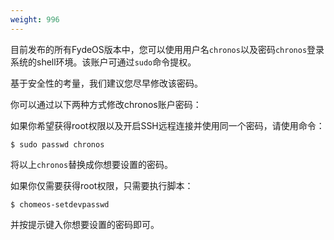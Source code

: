 ```yaml
---
weight: 996
---
```

目前发布的所有FydeOS版本中，您可以使用用户名`chronos`以及密码`chronos`登录系统的shell环境。该账户可通过`sudo`命令提权。

基于安全性的考量，我们建议您尽早修改该密码。

你可以通过以下两种方式修改chronos账户密码：

如果你希望获得root权限以及开启SSH远程连接并使用同一个密码，请使用命令：
```
$ sudo passwd chronos
```
将以上`chronos`替换成你想要设置的密码。

如果你仅需要获得root权限，只需要执行脚本：
```
$ chomeos-setdevpasswd
```
并按提示键入你想要设置的密码即可。